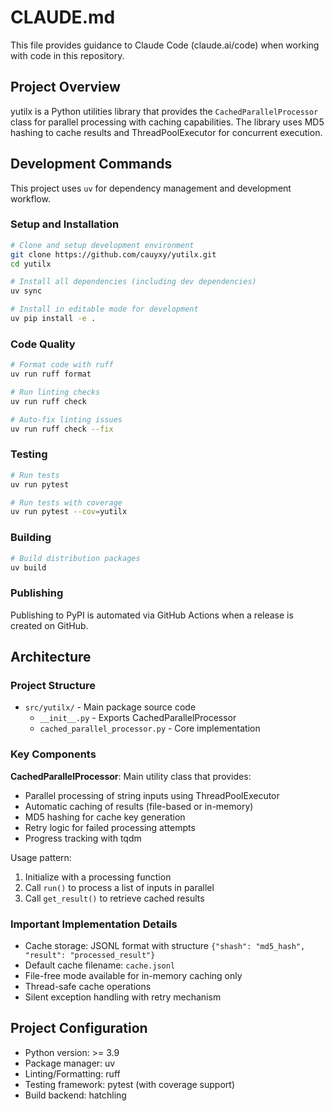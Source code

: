 # CLAUDE.md

This file provides guidance to Claude Code (claude.ai/code) when working with code in this repository.

## Project Overview

yutilx is a Python utilities library that provides the `CachedParallelProcessor` class for parallel processing with caching capabilities. The library uses MD5 hashing to cache results and ThreadPoolExecutor for concurrent execution.

## Development Commands

This project uses `uv` for dependency management and development workflow.

### Setup and Installation
```bash
# Clone and setup development environment
git clone https://github.com/cauyxy/yutilx.git
cd yutilx

# Install all dependencies (including dev dependencies)
uv sync

# Install in editable mode for development
uv pip install -e .
```

### Code Quality
```bash
# Format code with ruff
uv run ruff format

# Run linting checks
uv run ruff check

# Auto-fix linting issues
uv run ruff check --fix
```

### Testing
```bash
# Run tests
uv run pytest

# Run tests with coverage
uv run pytest --cov=yutilx
```

### Building
```bash
# Build distribution packages
uv build
```

### Publishing
Publishing to PyPI is automated via GitHub Actions when a release is created on GitHub.

## Architecture

### Project Structure
- `src/yutilx/` - Main package source code
  - `__init__.py` - Exports CachedParallelProcessor
  - `cached_parallel_processor.py` - Core implementation

### Key Components

**CachedParallelProcessor**: Main utility class that provides:
- Parallel processing of string inputs using ThreadPoolExecutor
- Automatic caching of results (file-based or in-memory)
- MD5 hashing for cache key generation
- Retry logic for failed processing attempts
- Progress tracking with tqdm

Usage pattern:
1. Initialize with a processing function
2. Call `run()` to process a list of inputs in parallel
3. Call `get_result()` to retrieve cached results

### Important Implementation Details

- Cache storage: JSONL format with structure `{"shash": "md5_hash", "result": "processed_result"}`
- Default cache filename: `cache.jsonl`
- File-free mode available for in-memory caching only
- Thread-safe cache operations
- Silent exception handling with retry mechanism

## Project Configuration

- Python version: >= 3.9
- Package manager: uv
- Linting/Formatting: ruff
- Testing framework: pytest (with coverage support)
- Build backend: hatchling